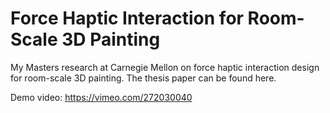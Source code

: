 # Force Haptic Interaction for Room-Scale 3D Painting
My Masters research at Carnegie Mellon on force haptic interaction design for room-scale 3D painting. The thesis paper can be found here.

Demo video: https://vimeo.com/272030040